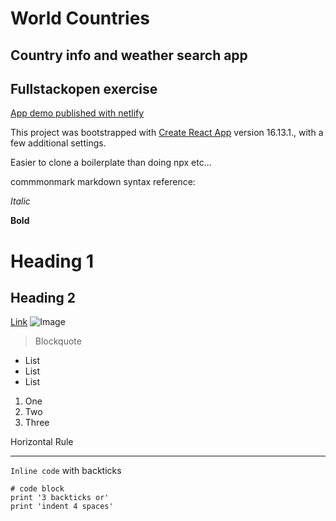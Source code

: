 # World Countries

## Country info and weather search app

## Fullstackopen exercise

[App demo published with netlify](https://modest-swirles-0dd26a.netlify.app/)

This project was bootstrapped with [Create React App](https://github.com/facebook/create-react-app) version 16.13.1., with a few additional settings.

Easier to clone a boilerplate than doing npx etc...

commmonmark markdown syntax reference:

_Italic_

**Bold**

# Heading 1

## Heading 2

[Link](http://a.com)
![Image](http://url/a.png)

> Blockquote

- List
- List
- List

1. One
2. Two
3. Three

Horizontal Rule

---

`Inline code` with backticks

```
# code block
print '3 backticks or'
print 'indent 4 spaces'
```
